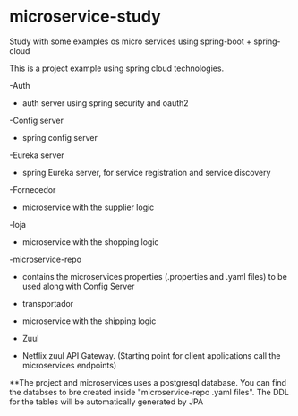 # microservice-study
Study with some examples os micro services using spring-boot + spring-cloud

This is a project example using spring cloud technologies.

-Auth 
 * auth server using spring security and oauth2
 
-Config server
 * spring config server
 
-Eureka server
 * spring Eureka server, for service registration and service discovery
 
-Fornecedor
 * microservice with the supplier logic
 
-loja
 * microservice with the shopping logic
 
-microservice-repo
 * contains the microservices properties (.properties and .yaml files) to be used along with Config Server
 
- transportador
 * microservice with the shipping logic
 
- Zuul
 * Netflix zuul API Gateway. (Starting point for client applications call the microservices endpoints)
 
 
 
**The project and microservices uses a postgresql database. You can find the databses to bre created inside "microservice-repo .yaml files". The DDL for the tables will be automatically generated by JPA 
